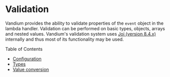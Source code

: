 # Validation

Vandium provides the ability to validate properties of the `event` object in the lambda handler.  Validation can be performed on basic types,
objects, arrays and nested values. Vandium's validation system uses [Joi (version 8.4.x)](https://github.com/hapijs/joi) internally and thus most of its functionality may be used.

Table of Contents

- [Configuration](configuration.md)
- [Types](types)
- [Value conversion](value-conversion.md)
